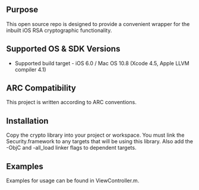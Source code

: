 Purpose
--------------

This open source repo is designed to provide a convenient wrapper for the inbuilt iOS RSA cryptographic functionality.


Supported OS & SDK Versions
-----------------------------

* Supported build target - iOS 6.0 / Mac OS 10.8 (Xcode 4.5, Apple LLVM compiler 4.1)


ARC Compatibility
------------------

This project is written according to ARC conventions.

Installation
---------------

Copy the crypto library into your project or workspace.  You must link the Security.framework to any targets that will be using this library.  Also add the -ObjC and -all_load linker flags to dependent targets.


Examples
---------------

Examples for usage can be found in ViewController.m.
